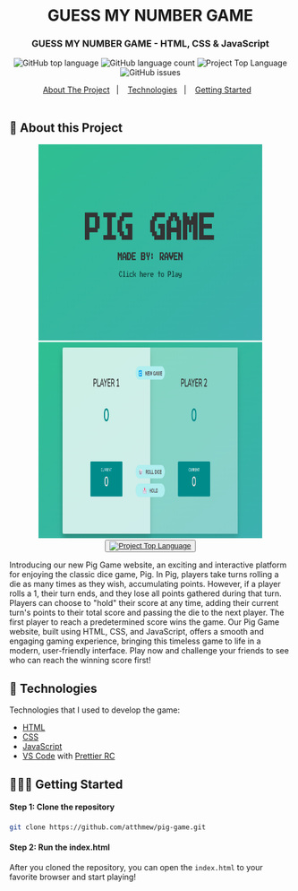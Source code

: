 <h1 align="center">
	GUESS MY NUMBER GAME
</h1>

<h3 align="center">
  GUESS MY NUMBER GAME - HTML, CSS & JavaScript
</h3>

<p align="center"></p>

<p align="center">
  <!-- <img alt="Project Top Language" src="https://img.shields.io/badge/98.2%25-yellow?style=for-the-badge&logo=javascript&label=JavaScript&labelColor=black"> -->
  <img alt="GitHub top language" src="https://img.shields.io/github/languages/top/atthmew/guess-my-number?style=for-the-badge">
  <img alt="GitHub language count" src="https://img.shields.io/github/languages/count/atthmew/guess-my-number?style=for-the-badge">
  <img alt="Project Top Language" src="https://img.shields.io/github/last-commit/atthmew/guess-my-number?style=for-the-badge">
  <img alt="GitHub issues" src="https://img.shields.io/github/issues/atthmew/pig-game?style=for-the-badge">
</p>

<p align="center">
  <a href="#-about-the-project">About The Project</a>&nbsp;&nbsp;&nbsp;|&nbsp;&nbsp;&nbsp;
  <a href="#-technologies">Technologies</a>&nbsp;&nbsp;&nbsp;|&nbsp;&nbsp;&nbsp;
  <a href="#-getting-started">Getting Started</a>&nbsp;&nbsp;&nbsp;
  <br/>
  <br/>
  
  <!-- <img alt="Demo" src="https://github.com/eltonlazzarin/reactjs-rocketfy-app/blob/master/screenshot/demo.png" target="_blank"></img> -->
</p>

## 📱 About this Project

<p align="center">
<img alt="Screenshot of the Website" src="https://github.com/atthmew/pig-game/blob/main/screenshots/pig-game1.png" height="350px" width="400px" /> 
<img alt="Screenshot of the Website" src="https://github.com/atthmew/pig-game/blob/main/screenshots/pig-game2.png" height="350px" width="400px" /> 
<br/>
</h1>
  <button>
    <a href="https://atthmew.github.io/guess-my-number/" target="_blank" > 
      <img alt="Project Top Language" src="https://img.shields.io/badge/Guess My Number-white?style=for-the-badge&label=PlayHere&labelColor=black"/>
    </a>
  </button>
</p>

<p>
Introducing our new Pig Game website, an exciting and interactive platform for enjoying the classic dice game, Pig. In Pig, players take turns rolling a die as many times as they wish, accumulating points. However, if a player rolls a 1, their turn ends, and they lose all points gathered during that turn. Players can choose to "hold" their score at any time, adding their current turn's points to their total score and passing the die to the next player. The first player to reach a predetermined score wins the game. Our Pig Game website, built using HTML, CSS, and JavaScript, offers a smooth and engaging gaming experience, bringing this timeless game to life in a modern, user-friendly interface. Play now and challenge your friends to see who can reach the winning score first!</p>

## 🚀 Technologies

Technologies that I used to develop the game:

- [HTML](https://www.w3schools.com/html/)
- [CSS](https://www.w3schools.com/css/)
- [JavaScript](https://www.javascript.com/)
- [VS Code](https://code.visualstudio.com) with [Prettier RC](https://github.com/prettier/prettier)

## 👨🏼‍💻 Getting Started

#### Step 1: Clone the repository

```bash
git clone https://github.com/atthmew/pig-game.git
```

#### Step 2: Run the index.html

After you cloned the repository, you can open the `index.html` to your favorite browser and start playing!
